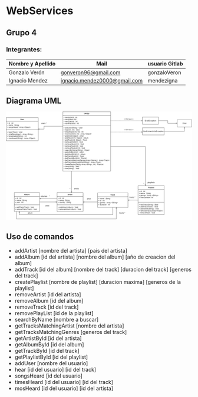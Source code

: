 # WebServices

## Grupo 4
### Integrantes:

| Nombre y Apellido              |      Mail                      |     usuario Gitlab   |
| -----------------------------  | ------------------------------ | -------------------  |
| Gonzalo Verón                  | gonveron96@gmail.com           |  gonzaloVeron        |
| Ignacio Mendez                 | ignacio.mendez0000@gmail.com   |  mendezigna          |

## Diagrama UML

![uml](uml.png)

## Uso de comandos

- addArtist [nombre del artista] [pais del artista]
- addAlbum [id del artista] [nombre del album] [año de creacion del album]
- addTrack [id del album] [nombre del track] [duracion del track] [generos del track]
- createPlaylist [nombre de playlist] [duracion maxima] [generos de la playlist]
- removeArtist [id del artista]
- removeAlbum [id del album]
- removeTrack [id del track]
- removePlayList [id de la playlist]
- searchByName [nombre a buscar]
- getTracksMatchingArtist [nombre del artista]
- getTracksMatchingGenres [generos del track]
- getArtistById [id del artista]
- getAlbumById [id del album]
- getTrackById [id del track]
- getPlaylistById [id del playlist]
- addUser [nombre del usuario]
- hear [id del usuario] [id del track]
- songsHeard [id del usuario]
- timesHeard [id del usuario] [id del track]
- mosHeard [id del usuario] [id del artista]
